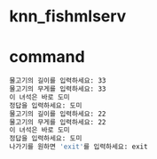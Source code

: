 # knn_fishmlserv

# command
```bash
물고기의 길이를 입력하세요: 33
물고기의 무게를 입력하세요: 33
이 녀석은 바로 도미
정답을 입력하세요: 도미
물고기의 길이를 입력하세요: 22
물고기의 무게를 입력하세요: 22
이 녀석은 바로 도미
정답을 입력하세요: 도미
나가기를 원하면 'exit'를 입력하세요: exit
```

